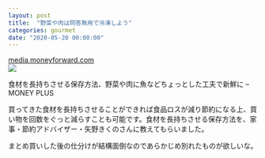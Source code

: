 ```yaml
---
layout: post
title:  "野菜や肉は問答無用で冷凍しよう"
categories: gourmet
date: "2020-05-20 00:00:00"
---
```



<div class="card">
  <a href="https://media.moneyforward.com/articles/4713"></a>
  <div class="card__header">
    <a href="https://media.moneyforward.com/articles/4713">media.moneyforward.com</a>
  </div>
  <div class="card__image">
    <img src="https://res.cloudinary.com/hya19ty1g/image/upload/w_1200,q_auto:good/v1/moneyplus/LIFE/20200515_yasai.jpg">
  </div>
  <div class="card__title">
    <p>食材を長持ちさせる保存方法、野菜や肉に魚などちょっとした工夫で新鮮に – MONEY PLUS</p>
  </div>
  <div class="card__description">
    <p>買ってきた食材を長持ちさせることができれば食品ロスが減り節約になる上、買い物を回数をぐっと減らすことも可能です。食材を長持ちさせる保存方法を、家事・節約アドバイザー・矢野きくのさんに教えてもらいました。</p>
  </div>
</div>


まとめ買いした後の仕分けが結構面倒なのであらかじめ別れたものが欲しいな。
